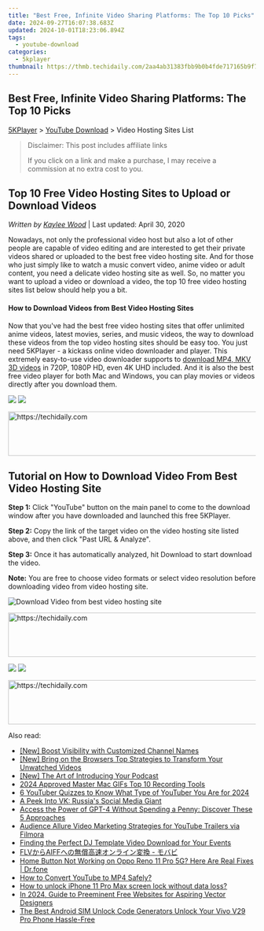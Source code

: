 ```yaml
---
title: "Best Free, Infinite Video Sharing Platforms: The Top 10 Picks"
date: 2024-09-27T16:07:38.683Z
updated: 2024-10-01T18:23:06.894Z
tags:
  - youtube-download
categories:
  - 5kplayer
thumbnail: https://thmb.techidaily.com/2aa4ab31383fbb9b0b4fde717165b9f7119026d37948432465f45718cb2abd14.jpg
---
```


## Best Free, Infinite Video Sharing Platforms: The Top 10 Picks

[5KPlayer](https://tools.techidaily.com/5kplayer/products/) \> [YouTube Download](https://tools.techidaily.com/5kplayer/youtube-download/) \> Video Hosting Sites List 

>  Disclaimer: This post includes affiliate links
>
>  If you click on a link and make a purchase, I may receive a commission at no extra cost to you.
>

## Top 10 Free Video Hosting Sites to Upload or Download Videos

 _Written by [Kaylee Wood](https://www.quora.com/profile/Amanda-Hu-21)_ | Last updated: April 30, 2020 

Nowadays, not only the professional video host but also a lot of other people are capable of video editing and are interested to get their private videos shared or uploaded to the best free video hosting site. And for those who just simply like to watch a music convert video, anime video or adult content, you need a delicate video hosting site as well. So, no matter you want to upload a video or download a video, the top 10 free video hosting sites list below should help you a bit. 

#### **How to Download Videos from Best Video Hosting Sites**

Now that you've had the best free video hosting sites that offer unlimited anime videos, latest movies, series, and music videos, the way to download these videos from the top video hosting sites should be easy too. You just need 5KPlayer - a kickass online video downloader and player. This extremely easy-to-use video downloader supports to [download MP4, MKV 3D videos](https://tools.techidaily.com/5kplayer/youtube-download/) in 720P, 1080P HD, even 4K UHD included. And it is also the best free video player for both Mac and Windows, you can play movies or videos directly after you download them. 

[![](https://www.5kplayer.com/youtube-download/../button/freedownwhitewin.png)](https://tools.techidaily.com/5kplayer/products/) [![](https://www.5kplayer.com/youtube-download/../button/freedownbackmac.png)](https://tools.techidaily.com/5kplayer/products/) 

<!-- affiliate ads begin -->
<a href="https://bluettiit.sjv.io/c/5597632/2148129/17093" target="_top" id="2148129">
  <img src="//a.impactradius-go.com/display-ad/17093-2148129" border="0" alt="https://techidaily.com" width="728" height="90"/>
</a>
<img height="0" width="0" src="https://bluettiit.sjv.io/i/5597632/2148129/17093" style="position:absolute;visibility:hidden;" border="0" />
<!-- affiliate ads end -->

## Tutorial on How to Download Video From Best Video Hosting Site

**Step 1:** Click "YouTube" button on the main panel to come to the download window after you have downloaded and launched this free 5KPlayer.

**Step 2:** Copy the link of the target video on the video hosting site listed above, and then click "Past URL & Analyze". 

**Step 3:** Once it has automatically analyzed, hit Download to start download the video. 

 **Note:** You are free to choose video formats or select video resolution before downloading video from video hosting site. 

![Download Video from best video hosting site](https://www.5kplayer.com/youtube-download/img/download-3d-moives-xsy-0325.jpg) 

<!-- affiliate ads begin -->
<a href="https://imp.i357552.net/c/5597632/999558/11832" target="_top" id="999558">
  <img src="//a.impactradius-go.com/display-ad/11832-999558" border="0" alt="https://techidaily.com" width="728" height="90"/>
</a>
<img height="0" width="0" src="https://imp.i357552.net/i/5597632/999558/11832" style="position:absolute;visibility:hidden;" border="0" />
<!-- affiliate ads end -->

[![](https://www.5kplayer.com/youtube-download/../button/freedownwhitewin.png)](https://tools.techidaily.com/5kplayer/products/) [![](https://www.5kplayer.com/youtube-download/../button/freedownbackmac.png)](https://tools.techidaily.com/5kplayer/products/)

<!-- affiliate ads begin -->
<a href="https://appsumo.8odi.net/c/5597632/2082526/7443" target="_top" id="2082526">
  <img src="//a.impactradius-go.com/display-ad/7443-2082526" border="0" alt="https://techidaily.com" width="728" height="90"/>
</a>
<img height="0" width="0" src="https://appsumo.8odi.net/i/5597632/2082526/7443" style="position:absolute;visibility:hidden;" border="0" />
<!-- affiliate ads end -->

<ins class="adsbygoogle"
     style="display:block"
     data-ad-format="autorelaxed"
     data-ad-client="ca-pub-7571918770474297"
     data-ad-slot="1223367746"></ins>

<ins class="adsbygoogle"
     style="display:block"
     data-ad-client="ca-pub-7571918770474297"
     data-ad-slot="8358498916"
     data-ad-format="auto"
     data-full-width-responsive="true"></ins>

<span class="atpl-alsoreadstyle">Also read:</span>
<div><ul>
<li><a href="https://youtube-video-recordings.techidaily.com/new-boost-visibility-with-customized-channel-names/"><u>[New] Boost Visibility with Customized Channel Names</u></a></li>
<li><a href="https://youtube-video-recordings.techidaily.com/new-bring-on-the-browsers-top-strategies-to-transform-your-unwatched-videos/"><u>[New] Bring on the Browsers Top Strategies to Transform Your Unwatched Videos</u></a></li>
<li><a href="https://fox-cloud.techidaily.com/new-the-art-of-introducing-your-podcast/"><u>[New] The Art of Introducing Your Podcast</u></a></li>
<li><a href="https://screen-recording.techidaily.com/2024-approved-master-mac-gifs-top-10-recording-tools/"><u>2024 Approved Master Mac GIFs Top 10 Recording Tools</u></a></li>
<li><a href="https://youtube-video-recordings.techidaily.com/6-youtuber-quizzes-to-know-what-type-of-youtuber-you-are-for-2024/"><u>6 YouTuber Quizzes to Know What Type of YouTuber You Are for 2024</u></a></li>
<li><a href="https://facebook.techidaily.com/a-peek-into-vk-russias-social-media-giant/"><u>A Peek Into VK: Russia's Social Media Giant</u></a></li>
<li><a href="https://tech-revival.techidaily.com/access-the-power-of-gpt-4-without-spending-a-penny-discover-these-5-approaches/"><u>Access the Power of GPT-4 Without Spending a Penny: Discover These 5 Approaches</u></a></li>
<li><a href="https://youtube-video-recordings.techidaily.com/audience-allure-video-marketing-strategies-for-youtube-trailers-via-filmora/"><u>Audience Allure Video Marketing Strategies for YouTube Trailers via Filmora</u></a></li>
<li><a href="https://youtube-video-recordings.techidaily.com/finding-the-perfect-dj-template-video-download-for-your-events/"><u>Finding the Perfect DJ Template Video Download for Your Events</u></a></li>
<li><a href="https://some-approaches.techidaily.com/flvaiff/"><u>FLVからAIFFへの無償高速オンライン変換 - モバビ</u></a></li>
<li><a href="https://change-location.techidaily.com/home-button-not-working-on-oppo-reno-11-pro-5g-here-are-real-fixes-drfone-by-drfone-fix-android-problems-fix-android-problems/"><u>Home Button Not Working on Oppo Reno 11 Pro 5G? Here Are Real Fixes | Dr.fone</u></a></li>
<li><a href="https://youtube-video-recordings.techidaily.com/how-to-convert-youtube-to-mp4-safely/"><u>How to Convert YouTube to MP4 Safely?</u></a></li>
<li><a href="https://review-topics.techidaily.com/how-to-unlock-iphone-11-pro-max-screen-lock-without-data-loss-by-drfone-ios-unlock-ios-unlock/"><u>How to unlock iPhone 11 Pro Max screen lock without data loss?</u></a></li>
<li><a href="https://some-techniques.techidaily.com/in-2024-guide-to-preeminent-free-websites-for-aspiring-vector-designers/"><u>In 2024, Guide to Preeminent Free Websites for Aspiring Vector Designers</u></a></li>
<li><a href="https://sim-unlock.techidaily.com/the-best-android-sim-unlock-code-generators-unlock-your-vivo-v29-pro-phone-hassle-free-by-drfone-android/"><u>The Best Android SIM Unlock Code Generators Unlock Your Vivo V29 Pro Phone Hassle-Free</u></a></li>
</ul></div>

